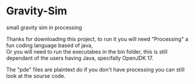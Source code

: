 # Gravity-Sim
small gravity sim in processing

Thanks for downloading this project, to run it you will need "Processing" a fun coding language based of java,
<br> Or you will need to run the executabes in the bin folder, this is still dependant of the users having Java, specifally OpenJDK 17.

The "pde" files are plaintext do if you don't have processing you can still look at the sourse code.
